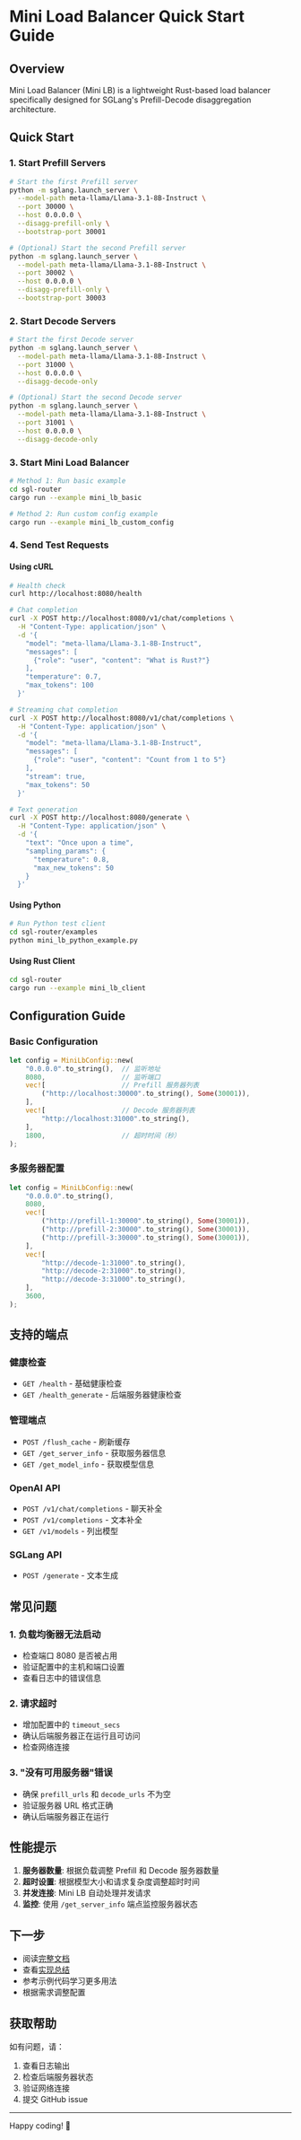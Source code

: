 # Mini Load Balancer Quick Start Guide

## Overview

Mini Load Balancer (Mini LB) is a lightweight Rust-based load balancer specifically designed for SGLang's Prefill-Decode disaggregation architecture.

## Quick Start

### 1. Start Prefill Servers

```bash
# Start the first Prefill server
python -m sglang.launch_server \
  --model-path meta-llama/Llama-3.1-8B-Instruct \
  --port 30000 \
  --host 0.0.0.0 \
  --disagg-prefill-only \
  --bootstrap-port 30001

# (Optional) Start the second Prefill server
python -m sglang.launch_server \
  --model-path meta-llama/Llama-3.1-8B-Instruct \
  --port 30002 \
  --host 0.0.0.0 \
  --disagg-prefill-only \
  --bootstrap-port 30003
```

### 2. Start Decode Servers

```bash
# Start the first Decode server
python -m sglang.launch_server \
  --model-path meta-llama/Llama-3.1-8B-Instruct \
  --port 31000 \
  --host 0.0.0.0 \
  --disagg-decode-only

# (Optional) Start the second Decode server
python -m sglang.launch_server \
  --model-path meta-llama/Llama-3.1-8B-Instruct \
  --port 31001 \
  --host 0.0.0.0 \
  --disagg-decode-only
```

### 3. Start Mini Load Balancer

```bash
# Method 1: Run basic example
cd sgl-router
cargo run --example mini_lb_basic

# Method 2: Run custom config example
cargo run --example mini_lb_custom_config
```

### 4. Send Test Requests

#### Using cURL

```bash
# Health check
curl http://localhost:8080/health

# Chat completion
curl -X POST http://localhost:8080/v1/chat/completions \
  -H "Content-Type: application/json" \
  -d '{
    "model": "meta-llama/Llama-3.1-8B-Instruct",
    "messages": [
      {"role": "user", "content": "What is Rust?"}
    ],
    "temperature": 0.7,
    "max_tokens": 100
  }'

# Streaming chat completion
curl -X POST http://localhost:8080/v1/chat/completions \
  -H "Content-Type: application/json" \
  -d '{
    "model": "meta-llama/Llama-3.1-8B-Instruct",
    "messages": [
      {"role": "user", "content": "Count from 1 to 5"}
    ],
    "stream": true,
    "max_tokens": 50
  }'

# Text generation
curl -X POST http://localhost:8080/generate \
  -H "Content-Type: application/json" \
  -d '{
    "text": "Once upon a time",
    "sampling_params": {
      "temperature": 0.8,
      "max_new_tokens": 50
    }
  }'
```

#### Using Python

```bash
# Run Python test client
cd sgl-router/examples
python mini_lb_python_example.py
```

#### Using Rust Client

```bash
cd sgl-router
cargo run --example mini_lb_client
```

## Configuration Guide

### Basic Configuration

```rust
let config = MiniLbConfig::new(
    "0.0.0.0".to_string(),  // 监听地址
    8080,                   // 监听端口
    vec![                   // Prefill 服务器列表
        ("http://localhost:30000".to_string(), Some(30001)),
    ],
    vec![                   // Decode 服务器列表
        "http://localhost:31000".to_string(),
    ],
    1800,                   // 超时时间（秒）
);
```

### 多服务器配置

```rust
let config = MiniLbConfig::new(
    "0.0.0.0".to_string(),
    8080,
    vec![
        ("http://prefill-1:30000".to_string(), Some(30001)),
        ("http://prefill-2:30000".to_string(), Some(30001)),
        ("http://prefill-3:30000".to_string(), Some(30001)),
    ],
    vec![
        "http://decode-1:31000".to_string(),
        "http://decode-2:31000".to_string(),
        "http://decode-3:31000".to_string(),
    ],
    3600,
);
```

## 支持的端点

### 健康检查
- `GET /health` - 基础健康检查
- `GET /health_generate` - 后端服务器健康检查

### 管理端点
- `POST /flush_cache` - 刷新缓存
- `GET /get_server_info` - 获取服务器信息
- `GET /get_model_info` - 获取模型信息

### OpenAI API
- `POST /v1/chat/completions` - 聊天补全
- `POST /v1/completions` - 文本补全
- `GET /v1/models` - 列出模型

### SGLang API
- `POST /generate` - 文本生成

## 常见问题

### 1. 负载均衡器无法启动
- 检查端口 8080 是否被占用
- 验证配置中的主机和端口设置
- 查看日志中的错误信息

### 2. 请求超时
- 增加配置中的 `timeout_secs`
- 确认后端服务器正在运行且可访问
- 检查网络连接

### 3. "没有可用服务器"错误
- 确保 `prefill_urls` 和 `decode_urls` 不为空
- 验证服务器 URL 格式正确
- 确认后端服务器正在运行

## 性能提示

1. **服务器数量**: 根据负载调整 Prefill 和 Decode 服务器数量
2. **超时设置**: 根据模型大小和请求复杂度调整超时时间
3. **并发连接**: Mini LB 自动处理并发请求
4. **监控**: 使用 `/get_server_info` 端点监控服务器状态

## 下一步

- 阅读[完整文档](./mini_lb_README.md)
- 查看[实现总结](./MINI_LB_IMPLEMENTATION_SUMMARY.md)
- 参考示例代码学习更多用法
- 根据需求调整配置

## 获取帮助

如有问题，请：
1. 查看日志输出
2. 检查后端服务器状态
3. 验证网络连接
4. 提交 GitHub issue

---

Happy coding! 🚀
